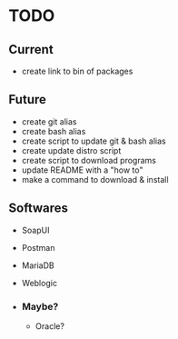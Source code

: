 # TODO

## Current
* create link to bin of packages

## Future
* create git alias
* create bash alias
* create script to update git & bash alias
* create update distro script
* create script to download programs
* update README with a "how to"
* make a command to download & install

## Softwares
* SoapUI
* Postman
* MariaDB
* Weblogic

* ### Maybe?
    * Oracle?
